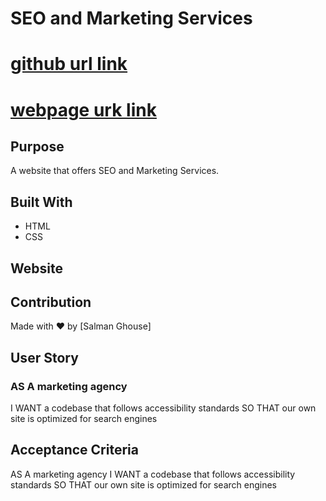 # SEO and Marketing Services

# [github url link](https://github.com/salmanghouse1/horiseon)

# [webpage urk link](https://salmanghouse1.github.io/horiseon/Develop/)

## Purpose
A website that offers SEO and Marketing Services.

## Built With
* HTML
* CSS

## Website


## Contribution
Made with ❤️ by [Salman Ghouse]

## User Story

### AS A marketing agency
I WANT a codebase that follows accessibility standards
SO THAT our own site is optimized for search engines

## Acceptance Criteria
AS A marketing agency
I WANT a codebase that follows accessibility standards
SO THAT our own site is optimized for search engines
